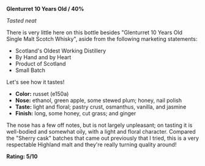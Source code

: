 **Glenturret 10 Years Old / 40%**

*Tasted neat*

There is very little here on this bottle besides "Glenturret 10 Years Old Single Malt Scotch Whisky", aside from the following marketing statements:

* Scotland's Oldest Working Distillery
* By Hand and by Heart
* Product of Scotland
* Small Batch

Let's see how it tastes!

* **Color:** russet (e150a)
* **Nose:** ethanol, green apple, some stewed plum; honey, nail polish
* **Taste:** light and floral; pastry crust, osmanthus, vanilla, and jasmine
* **Finish:** long, some honey, cut grass; and ginger

The nose has a few off notes, but is not largely unpleasant; on tasting it is well-bodied and somewhat oily, with a light and floral character.  Compared the "Sherry cask" batches that came out previously that I tried, this is a very respectable Highland malt and they're really turning quality around!

**Rating: 5/10**